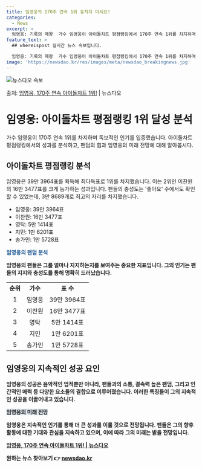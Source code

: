 ```yaml
---
title: 임영웅의 170주 연속 1위 놓치지 마세요!
categories:
  - News
excerpt: >
  임영웅: 기록의 제왕  가수 임영웅이 아이돌차트 평점랭킹에서 170주 연속 1위를 차지하며 그의 독보적인 인…
feature_text: >
  ## whereispost 실시간 뉴스 속보입니다.

  임영웅: 기록의 제왕  가수 임영웅이 아이돌차트 평점랭킹에서 170주 연속 1위를 차지하며 그의 독보적인 인…
image: 'https://newsdao.kr/res/images/meta/newsdao_breakingnews.jpg'
---
```


![뉴스다오 속보](https://newsdao.kr/res/images/meta/newsdao_breakingnews.jpg)

<p>출처: <a href="https://newsdao.kr/4520" rel="dofollow">임영웅, 170주 연속 아이돌차트 1위!</a> | 뉴스다오</p>

<h1>임영웅: 아이돌차트 평점랭킹 1위 달성 분석</h1>
<p data-ke-size="size16">가수 임영웅이 170주 연속 1위를 차지하며 독보적인 인기를 입증했습니다. 아이돌차트 평점랭킹에서의 성과를 분석하고, 팬덤의 힘과 임영웅의 미래 전망에 대해 알아봅시다.</p>

<h2 data-ke-size="size26">아이돌차트 평점랭킹 분석</h2>
<p data-ke-size="size16">임영웅은 39만 3964표를 획득해 최다득표로 1위를 차지했습니다. 이는 2위인 이찬원의 16만 3477표를 크게 능가하는 성과입니다. 팬들의 충성도는 '좋아요' 수에서도 확인할 수 있었는데, 3만 8689개로 최고의 자리를 차지했습니다.</p>
<ul>
<li>임영웅: 39만 3964표</li>
<li>이찬원: 16만 3477표</li>
<li>영탁: 5만 1414표</li>
<li>지민: 1만 6201표</li>
<li>송가인: 1만 5728표</li>
</ul>

<b><span style="color: #1a5490;">임영웅의 팬덤 분석</span><b>
<p data-ke-size="size16">임영웅의 팬들은 그를 얼마나 지지하는지를 보여주는 중요한 지표입니다. 그의 인기는 팬들의 지지와 충성도를 통해 명확히 드러났습니다.</p>
<table>
<tr>
<td style="text-align: center; height: 17px;"><b>순위</b></td>
<td style="text-align: center; height: 17px;"><b>가수</b></td>
<td style="text-align: center; height: 17px;"><b>표 수</b></td>
</tr>
<tr>
<td style="text-align: center; height: 17px;">1</td>
<td style="text-align: center; height: 17px;">임영웅</td>
<td style="text-align: center; height: 17px;">39만 3964표</td>
</tr>
<tr>
<td style="text-align: center; height: 17px;">2</td>
<td style="text-align: center; height: 17px;">이찬원</td>
<td style="text-align: center; height: 17px;">16만 3477표</td>
</tr>
<tr>
<td style="text-align: center; height: 17px;">3</td>
<td style="text-align: center; height: 17px;">영탁</td>
<td style="text-align: center; height: 17px;">5만 1414표</td>
</tr>
<tr>
<td style="text-align: center; height: 17px;">4</td>
<td style="text-align: center; height: 17px;">지민</td>
<td style="text-align: center; height: 17px;">1만 6201표</td>
</tr>
<tr>
<td style="text-align: center; height: 17px;">5</td>
<td style="text-align: center; height: 17px;">송가인</td>
<td style="text-align: center; height: 17px;">1만 5728표</td>
</tr>
</table>


<h2 data-ke-size="size26">임영웅의 지속적인 성공 요인</h2>
<p data-ke-size="size16">임영웅의 성공은 음악적인 업적뿐만 아니라, 팬들과의 소통, 결속력 높은 팬덤, 그리고 인간적인 매력 등 다양한 요소들의 결합으로 이루어졌습니다. 이러한 특징들이 그의 지속적인 성공을 이끌어내고 있습니다.</p>

<b><span style="background-color: #21538527;">임영웅의 미래 전망</span></b>
<p data-ke-size="size16">임영웅은 지속적인 인기를 통해 더 큰 성과를 이룰 것으로 전망됩니다. 팬들은 그의 향후 활동에 대한 기대와 관심을 지속하고 있으며, 이에 따라 그의 미래는 밝을 전망입니다.</p>

<p data-ke-size="size16"><a href="https://newsdao.kr/4520">임영웅, 170주 연속 아이돌차트 1위! | 뉴스다오</a></p> 

원하는 뉴스 찾아보기 👉 <a href="https://newsdao.kr" rel="dofollow">newsdao.kr</a>



